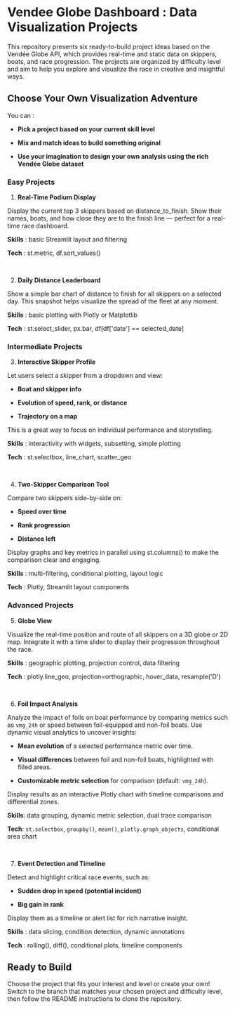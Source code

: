 # Vendee Globe Dashboard : Data Visualization Projects

This repository presents six ready-to-build project ideas based on the Vendée Globe API, which provides real-time and static data on skippers, boats, and race progression.
The projects are organized by difficulty level and aim to help you explore and visualize the race in creative and insightful ways.

## Choose Your Own Visualization Adventure

You can :

- **Pick a project based on your current skill level**

- **Mix and match ideas to build something original**

- **Use your imagination to design your own analysis using the rich Vendée Globe dataset**

### Easy Projects

1. **Real-Time Podium Display**

Display the current top 3 skippers based on distance_to_finish.
Show their names, boats, and how close they are to the finish line — perfect for a real-time race dashboard.

**Skills** : basic Streamlit layout and filtering

 **Tech** : st.metric, df.sort_values()

<br>

2. **Daily Distance Leaderboard**

Show a simple bar chart of distance to finish for all skippers on a selected day.
This snapshot helps visualize the spread of the fleet at any moment.

**Skills** : basic plotting with Plotly or Matplotlib

**Tech** : st.select_slider, px.bar, df[df['date'] == selected_date]

### Intermediate Projects

3. **Interactive Skipper Profile**

Let users select a skipper from a dropdown and view:

 - **Boat and skipper info**

- **Evolution of speed, rank, or distance**

- **Trajectory on a map**

This is a great way to focus on individual performance and storytelling.

**Skills** : interactivity with widgets, subsetting, simple plotting

**Tech** : st.selectbox, line_chart, scatter_geo

<br>

4. **Two-Skipper Comparison Tool**

Compare two skippers side-by-side on:

- **Speed over time**

- **Rank progression**

- **Distance left**

Display graphs and key metrics in parallel using st.columns() to make the comparison clear and engaging.

**Skills** : multi-filtering, conditional plotting, layout logic

**Tech** : Plotly, Streamlit layout components

### Advanced Projects

5. **Globe View**

Visualize the real-time position and route of all skippers on a 3D globe or 2D map.
Integrate it with a time slider to display their progression throughout the race.

**Skills** : geographic plotting, projection control, data filtering

**Tech** : plotly.line_geo, projection=orthographic, hover_data, resample('D')

<br>

6. **Foil Impact Analysis**

Analyze the impact of foils on boat performance by comparing metrics such as `vmg_24h` or speed between foil-equipped and non-foil boats. Use dynamic visual analytics to uncover insights:

- **Mean evolution** of a selected performance metric over time.

- **Visual differences** between foil and non-foil boats, highlighted with filled areas.

- **Customizable metric selection** for comparison (default: `vmg_24h`).

Display results as an interactive Plotly chart with timeline comparisons and differential zones.

**Skills**: data grouping, dynamic metric selection, dual trace comparison 

**Tech**: `st.selectbox`, `groupby()`, `mean()`, `plotly.graph_objects`, conditional area chart

<br>

7. **Event Detection and Timeline**

Detect and highlight critical race events, such as:

- **Sudden drop in speed (potential incident)**

- **Big gain in rank**

Display them as a timeline or alert list for rich narrative insight.

**Skills** : data slicing, condition detection, dynamic annotations

**Tech** : rolling(), diff(), conditional plots, timeline components

## Ready to Build

Choose the project that fits your interest and level or create your own!
Switch to the branch that matches your chosen project and difficulty level, then follow the README instructions to clone the repository.